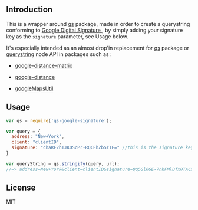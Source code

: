 Introduction
------------

This is a wrapper around [qs](https://github.com/hapijs/qs) package, made in order to create a querystring conforming to [Google Digital Signature ](https://developers.google.com/maps/documentation/business/webservices/auth#digital_signatures), by simply adding your signature key as the `signature` parameter, see Usage below.

It's especially intended as an almost drop'in replacement for [qs](https://github.com/hapijs/qs) package or [querystring](http://nodejs.org/api/querystring.html) node API in packages such as :

-	[google-distance-matrix](https://github.com/ecteodoro/google-distance-matrix)

-	[google-distance](https://github.com/edwlook/node-google-distance)

-	[googleMapsUtil](https://github.com/yupitel/googleMapsUtil)

Usage
-----

```js
var qs = require('qs-google-signature');

var query = {
  address: "New+York",
  client: "clientID",
  signature: "chaRF2hTJKOScPr-RQCEhZbSzIE=" //this is the signature key provided by Google
}

var queryString = qs.stringify(query, url);
//=> address=New+York&client=clientID&signature=Qq5Gl6GE-7nkFMlDfx0TACxSKEw=
```

License
-------

MIT
